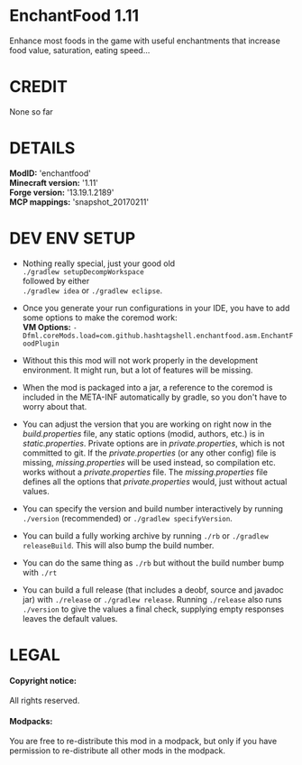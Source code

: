 # EnchantFood 1.11
Enhance most foods in the game with useful
enchantments that increase food value,
saturation, eating speed...  


# CREDIT
None so far  

# DETAILS
**ModID:** 'enchantfood'  
**Minecraft version:** '1.11'  
**Forge version:** '13.19.1.2189'  
**MCP mappings:** 'snapshot_20170211'   

# DEV ENV SETUP
- Nothing really special, just your good old  
  `./gradlew setupDecompWorkspace`  
  followed by either  
  `./gradlew idea` or `./gradlew eclipse`.  
- Once you generate your run configurations
  in your IDE, you have to add some options
  to make the coremod work:  
  **VM Options:**
  `-Dfml.coreMods.load=com.github.hashtagshell.enchantfood.asm.EnchantFoodPlugin`  

- Without this this mod will not work properly
  in the development environment.
  It might run, but a lot of features will be
  missing.
- When the mod is packaged into a jar, a
  reference to the coremod is included in
  the META-INF automatically by gradle, so you
  don't have to worry about that.
- You can adjust the version that you are working
  on right now in the *build.properties* file, any
  static options (modid, authors, etc.) is
  in *static.properties*. Private options are
  in *private.properties*, which is not committed
  to git. If the *private.properties* (or any
  other config) file is missing, *missing.properties*
  will be used instead, so compilation etc.
  works without a *private.properties* file.
  The *missing.properties* file defines all the
  options that *private.properties* would, just
  without actual values.
- You can specify the version and build number
  interactively by running `./version`
  (recommended) or `./gradlew specifyVersion`.
- You can build a fully working archive by
  running `./rb` or `./gradlew releaseBuild`.
  This will also bump the build number.
- You can do the same thing as `./rb` but
  without the build number bump with `./rt`
- You can build a full release (that includes
  a deobf, source and javadoc jar) with
  `./release` or `./gradlew release`. Running
  `./release` also runs `./version` to give
  the values a final check, supplying empty
  responses leaves the default values.


# LEGAL

#### Copyright notice:  

All rights reserved.  

#### Modpacks:

You are free to re-distribute this mod in a modpack, but only if you have permission to re-distribute all other mods in the modpack.
